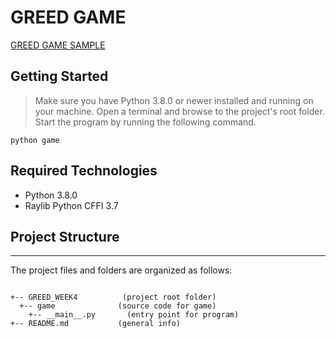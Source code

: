 # GREED GAME
[GREED GAME SAMPLE](pic.png)
## Getting Started

> Make sure you have Python 3.8.0 or newer installed and running on your machine. Open a terminal and browse to the project's root folder. Start the program by running the following command.
```
python game
```

## Required Technologies

* Python 3.8.0
* Raylib Python CFFI 3.7

## Project Structure
---
The project files and folders are organized as follows:
```

+-- GREED_WEEK4          (project root folder)
  +-- game              (source code for game)
    +-- __main__.py       (entry point for program)
+-- README.md           (general info)
